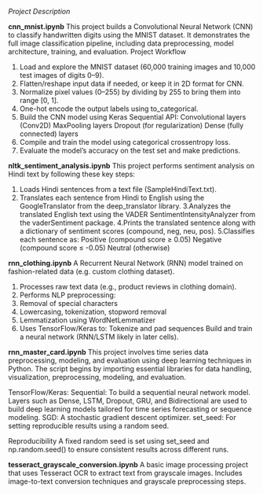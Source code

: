 _Project Description_

**cnn_mnist.ipynb**
This project builds a Convolutional Neural Network (CNN) to classify handwritten digits using the MNIST dataset. It demonstrates the full image classification pipeline, including data preprocessing, model architecture, training, and evaluation.
Project Workflow

1. Load and explore the MNIST dataset (60,000 training images and 10,000 test images of digits 0–9).
2. Flatten/reshape input data if needed, or keep it in 2D format for CNN.
3. Normalize pixel values (0–255) by dividing by 255 to bring them into range [0, 1].
4. One-hot encode the output labels using to_categorical.
5. Build the CNN model using Keras Sequential API:
Convolutional layers (Conv2D)
MaxPooling layers
Dropout (for regularization)
Dense (fully connected) layers
6. Compile and train the model using categorical crossentropy loss.
7. Evaluate the model’s accuracy on the test set and make predictions.

 **nltk_sentiment_analysis.ipynb**
 This project performs sentiment analysis on Hindi text by following these key steps:

1. Loads Hindi sentences from a text file (SampleHindiText.txt).
2. Translates each sentence from Hindi to English using the GoogleTranslator from the deep_translator library.
3.Analyzes the translated English text using the VADER SentimentIntensityAnalyzer from the vaderSentiment package.
4.Prints the translated sentence along with a dictionary of sentiment scores (compound, neg, neu, pos).
5.Classifies each sentence as:
Positive (compound score ≥ 0.05)
Negative (compound score ≤ -0.05)
Neutral (otherwise)

**rnn_clothing.ipynb**
A Recurrent Neural Network (RNN) model trained on fashion-related data (e.g. custom clothing dataset).

1. Processes raw text data (e.g., product reviews in clothing domain).
2. Performs NLP preprocessing:
3. Removal of special characters
4. Lowercasing, tokenization, stopword removal
5. Lemmatization using WordNetLemmatizer
6. Uses TensorFlow/Keras to:
Tokenize and pad sequences
Build and train a neural network (RNN/LSTM likely in later cells).

**rnn_master_card.ipynb**
This project involves time series data preprocessing, modeling, and evaluation using deep learning techniques in Python. The script begins by importing essential libraries for data handling, visualization, preprocessing, modeling, and evaluation.

TensorFlow/Keras:
Sequential: To build a sequential neural network model.
Layers such as Dense, LSTM, Dropout, GRU, and Bidirectional are used to build deep learning models tailored for time series forecasting or sequence modeling.
SGD: A stochastic gradient descent optimizer.
set_seed: For setting reproducible results using a random seed.

Reproducibility
A fixed random seed is set using set_seed and np.random.seed() to ensure consistent results across different runs.

**tesseract_grayscale_conversion.ipynb**
A basic image processing project that uses Tesseract OCR to extract text from grayscale images. Includes image-to-text conversion techniques and grayscale preprocessing steps.
